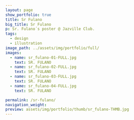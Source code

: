 ```yaml
---
layout: page
show_portfolio: true
title: Sr Fulano
big_title: Sr Fulano
p: Sr. Fulano´s poster @ Jazville Club.
tags:
  - design
  - illustration
image_path: ../assets/img/portfolio/full/
images:
  - name: sr_fulano-01-FULL.jpg
    text: SR. FULANO
  - name: sr_fulano-02-FULL.jpg
    text: SR. FULANO
  - name: sr_fulano-03-FULL.jpg
    text: SR. FULANO
  - name: sr_fulano-04-FULL.jpg
    text: SR. FULANO

permalink: /sr-fulano/
navigation_weight: 
preview: assets/img/portfolio/thumb/sr_fulano-THMB.jpg
---
```

